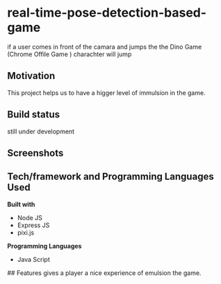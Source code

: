 # real-time-pose-detection-based-game


if  a user comes in front of the camara and jumps the the Dino Game (Chrome Offile Game ) charachter will jump

## Motivation
This project helps us to have a higger level of immulsion in the game.

## Build status
still under development 


## Screenshots



## Tech/framework and Programming Languages Used

**Built with**
<ul>
  <li>Node JS</li>
  <li>Express JS</li>
  <li>pixi.js</li>

</ul>


**Programming Languages**
<ul>
 <li>Java Script</li>
</ul>
## Features
gives a player a nice experience of emulsion the game.

